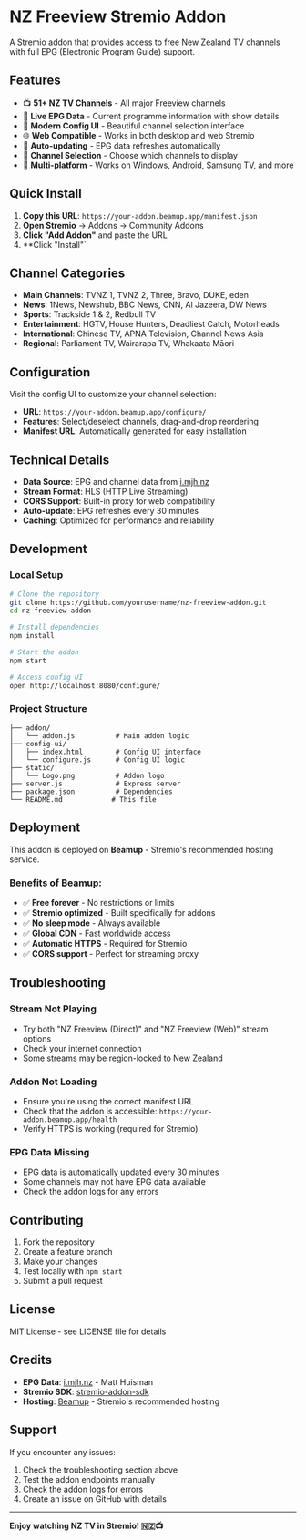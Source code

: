 # NZ Freeview Stremio Addon

A Stremio addon that provides access to free New Zealand TV channels with full EPG (Electronic Program Guide) support.

## Features

- 📺 **51+ NZ TV Channels** - All major Freeview channels
- 📅 **Live EPG Data** - Current programme information with show details
- 🎨 **Modern Config UI** - Beautiful channel selection interface
- 🌐 **Web Compatible** - Works in both desktop and web Stremio
- 🔄 **Auto-updating** - EPG data refreshes automatically
- 🎯 **Channel Selection** - Choose which channels to display
- 📱 **Multi-platform** - Works on Windows, Android, Samsung TV, and more

## Quick Install

1. **Copy this URL**: `https://your-addon.beamup.app/manifest.json`
2. **Open Stremio** → Addons → Community Addons
3. **Click "Add Addon"** and paste the URL
4. **Click "Install"`

## Channel Categories

- **Main Channels**: TVNZ 1, TVNZ 2, Three, Bravo, DUKE, eden
- **News**: 1News, Newshub, BBC News, CNN, Al Jazeera, DW News
- **Sports**: Trackside 1 & 2, Redbull TV
- **Entertainment**: HGTV, House Hunters, Deadliest Catch, Motorheads
- **International**: Chinese TV, APNA Television, Channel News Asia
- **Regional**: Parliament TV, Wairarapa TV, Whakaata Māori

## Configuration

Visit the config UI to customize your channel selection:
- **URL**: `https://your-addon.beamup.app/configure/`
- **Features**: Select/deselect channels, drag-and-drop reordering
- **Manifest URL**: Automatically generated for easy installation

## Technical Details

- **Data Source**: EPG and channel data from [i.mjh.nz](https://i.mjh.nz/)
- **Stream Format**: HLS (HTTP Live Streaming)
- **CORS Support**: Built-in proxy for web compatibility
- **Auto-update**: EPG refreshes every 30 minutes
- **Caching**: Optimized for performance and reliability

## Development

### Local Setup
```bash
# Clone the repository
git clone https://github.com/yourusername/nz-freeview-addon.git
cd nz-freeview-addon

# Install dependencies
npm install

# Start the addon
npm start

# Access config UI
open http://localhost:8080/configure/
```

### Project Structure
```
├── addon/
│   └── addon.js          # Main addon logic
├── config-ui/
│   ├── index.html        # Config UI interface
│   └── configure.js      # Config UI logic
├── static/
│   └── Logo.png          # Addon logo
├── server.js             # Express server
├── package.json          # Dependencies
└── README.md            # This file
```

## Deployment

This addon is deployed on **Beamup** - Stremio's recommended hosting service.

### Benefits of Beamup:
- ✅ **Free forever** - No restrictions or limits
- ✅ **Stremio optimized** - Built specifically for addons
- ✅ **No sleep mode** - Always available
- ✅ **Global CDN** - Fast worldwide access
- ✅ **Automatic HTTPS** - Required for Stremio
- ✅ **CORS support** - Perfect for streaming proxy

## Troubleshooting

### Stream Not Playing
- Try both "NZ Freeview (Direct)" and "NZ Freeview (Web)" stream options
- Check your internet connection
- Some streams may be region-locked to New Zealand

### Addon Not Loading
- Ensure you're using the correct manifest URL
- Check that the addon is accessible: `https://your-addon.beamup.app/health`
- Verify HTTPS is working (required for Stremio)

### EPG Data Missing
- EPG data is automatically updated every 30 minutes
- Some channels may not have EPG data available
- Check the addon logs for any errors

## Contributing

1. Fork the repository
2. Create a feature branch
3. Make your changes
4. Test locally with `npm start`
5. Submit a pull request

## License

MIT License - see LICENSE file for details

## Credits

- **EPG Data**: [i.mjh.nz](https://i.mjh.nz/) - Matt Huisman
- **Stremio SDK**: [stremio-addon-sdk](https://github.com/Stremio/stremio-addon-sdk)
- **Hosting**: [Beamup](https://beamup.com) - Stremio's recommended hosting

## Support

If you encounter any issues:
1. Check the troubleshooting section above
2. Test the addon endpoints manually
3. Check the addon logs for errors
4. Create an issue on GitHub with details

---

**Enjoy watching NZ TV in Stremio! 🇳🇿📺**
